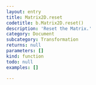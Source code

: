 ```yaml
---
layout: entry
title: Matrix2D.reset
codetitle: b.Matrix2D.reset()
description: 'Reset the Matrix.'
category: Document
subcategory: Transformation
returns: null
parameters: []
kind: function
todo: null
examples: []

---
```

